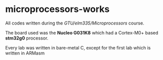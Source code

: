 # microprocessors-works
All codes written during the *GTU/elm335/Microprocessors* course.

The board used was the **Nucleo G031K8** which had a Cortex-M0+ based **stm32g0** processor.

Every lab was written in bare-metal C, except for the first lab which is written in ARMasm
